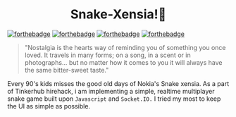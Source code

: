 <h1 align="center"> Snake-Xensia!🐍 </h1>

[![forthebadge](https://forthebadge.com/images/badges/made-with-javascript.svg)](https://forthebadge.com)
[![forthebadge](https://forthebadge.com/images/badges/uses-html.svg)](https://forthebadge.com)
[![forthebadge](https://forthebadge.com/images/badges/built-with-love.svg)](https://forthebadge.com)
[![forthebadge](https://forthebadge.com/images/badges/open-source.svg)](https://forthebadge.com)

> "Nostalgia is the hearts way of reminding you of something you once loved. It travels in many forms; on a song, in a scent or in photographs… but no matter how it comes to you it will always have the same bitter-sweet taste."

Every 90's kids misses the good old days of Nokia's Snake xensia. As a part of Tinkerhub hirehack, i am implementing a simple, realtime multiplayer snake game built upon `Javascript` and `Socket.IO.` I tried my most to keep the UI as simple as possible.


